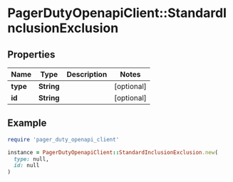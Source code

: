 # PagerDutyOpenapiClient::StandardInclusionExclusion

## Properties

| Name | Type | Description | Notes |
| ---- | ---- | ----------- | ----- |
| **type** | **String** |  | [optional] |
| **id** | **String** |  | [optional] |

## Example

```ruby
require 'pager_duty_openapi_client'

instance = PagerDutyOpenapiClient::StandardInclusionExclusion.new(
  type: null,
  id: null
)
```

